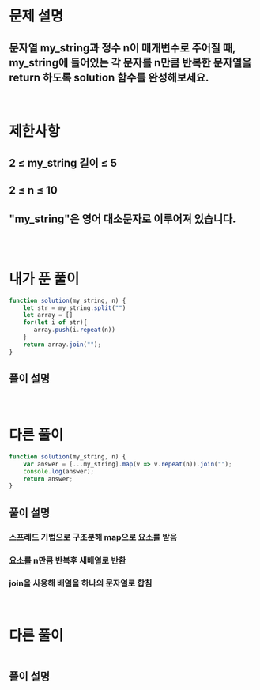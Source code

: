 # 문제 설명
## 문자열 my_string과 정수 n이 매개변수로 주어질 때, my_string에 들어있는 각 문자를 n만큼 반복한 문자열을 return 하도록 solution 함수를 완성해보세요.

<br>

# 제한사항
## 2 ≤ my_string 길이 ≤ 5
## 2 ≤ n ≤ 10
## "my_string"은 영어 대소문자로 이루어져 있습니다.
## 

<br>

# 내가 푼 풀이

```js
function solution(my_string, n) {
    let str = my_string.split("")
    let array = []
    for(let i of str){
       array.push(i.repeat(n))
    }
    return array.join("");
}
```
## 풀이 설명
###

<br>

# 다른 풀이

```js
function solution(my_string, n) {
    var answer = [...my_string].map(v => v.repeat(n)).join("");
    console.log(answer);
    return answer;
}
```
## 풀이 설명
### 스프레드 기법으로 구조분해 map으로 요소를 받음 
### 요소를 n만큼 반복후 새배열로 반환 
### join을 사용해 배열을 하나의 문자열로 합침

<br>

# 다른 풀이

```js

```
## 풀이 설명
###